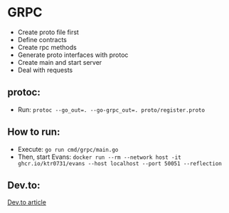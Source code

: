 # GRPC


- Create proto file first
- Define contracts
- Create rpc methods
- Generate proto interfaces with protoc 
- Create main and start server 
- Deal with requests 

## protoc:

- Run: `protoc --go_out=. --go-grpc_out=. proto/register.proto`

## How to run:

- Execute: `go run cmd/grpc/main.go`
- Then, start Evans: `docker run --rm --network host -it ghcr.io/ktr0731/evans --host localhost --port 50051 --reflection` 


## Dev.to:

[Dev.to article](https://dev.to/andrefsilveira1/grpc-quick-start-coding-with-streams-and-bidirectional-streaming-4dkd)


